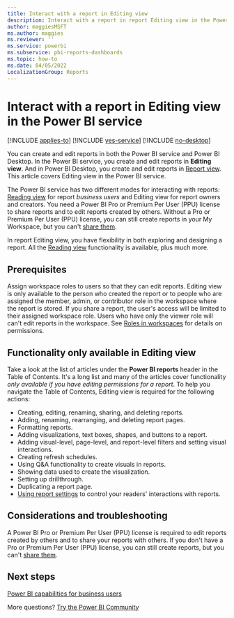 ```yaml
---
title: Interact with a report in Editing view
description: Interact with a report in report Editing view in the Power BI service
author: maggiesMSFT
ms.author: maggies
ms.reviewer: ''
ms.service: powerbi
ms.subservice: pbi-reports-dashboards
ms.topic: how-to
ms.date: 04/05/2022
LocalizationGroup: Reports
---
```

# Interact with a report in Editing view in the Power BI service

[!INCLUDE [applies-to](../includes/applies-to.md)] [!INCLUDE [yes-service](../includes/yes-service.md)] [!INCLUDE [no-desktop](../includes/no-desktop.md)]

You can create and edit reports in both the Power BI service and Power BI Desktop. In the Power BI service, you create and edit reports in **Editing view**. And in Power BI Desktop, you create and edit reports in [Report view](desktop-report-view.md). This article covers Editing view in the Power BI service. 

The Power BI service has two different modes for interacting with reports: [Reading view](../consumer/end-user-reading-view.md) for report *business users* and Editing view for report owners and creators.  You need a Power BI Pro or Premium Per User (PPU) license to share reports and to edit reports created by others. Without a Pro or Premium Per User (PPU) license, you can still create reports in your My Workspace, but you can't [share them](../collaborate-share/service-share-reports.md).

In report Editing view, you have flexibility in both exploring and designing a report. All the [Reading view](../consumer/end-user-reading-view.md) functionality is available, plus much more. 

## Prerequisites

Assign workspace roles to users so that they can edit reports. Editing view is only available to the person who created the report or to people who are assigned the member, admin, or contributor role in the workspace where the report is stored. If you share a report, the user's access will be limited to their assigned workspace role. Users who have only the viewer role will can't edit reports in the workspace. See [Roles in workspaces](../collaborate-share/service-roles-new-workspaces.md) for details on permissions.

## Functionality only available in Editing view
Take a look at the list of articles under the **Power BI reports** header in the Table of Contents. It's a long list and many of the articles cover functionality *only available if you have editing permissions for a report*.  To help you navigate the Table of Contents, Editing view is required for the following actions:

* Creating, editing, renaming, sharing, and deleting reports.
* Adding, renaming, rearranging, and deleting report pages.
* Formatting reports.
* Adding visualizations, text boxes, shapes, and buttons to a report.
* Adding visual-level, page-level, and report-level filters and setting visual interactions.
* Creating refresh schedules.
* Using Q&A functionality to create visuals in reports.
* Showing data used to create the visualization. 
* Setting up drillthrough.
* Duplicating a report page.
* [Using report settings](power-bi-report-settings.md) to control your readers' interactions with reports.

## Considerations and troubleshooting
A Power BI Pro or Premium Per User (PPU) license is required to edit reports created by others and to share your reports with others.  If you don't have a Pro or Premium Per User (PPU) license, you can still create reports, but you can't [share them](../collaborate-share/service-share-reports.md).


## Next steps

[Power BI capabilities for business users](../consumer/end-user-reading-view.md)

More questions? [Try the Power BI Community](https://community.powerbi.com/)
